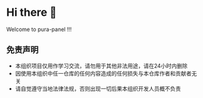 # Hi there 👋

Welcome to pura-panel !!!


## 免责声明
- 本组织项目仅用作学习交流，请勿用于其他非法用途，请在24小时内删除
- 因使用本组织中任一仓库的任何内容造成的任何损失与本仓库作者和贡献者无关
- 请自觉遵守当地法律法规，否则出现一切后果本组织开发人员概不负责
